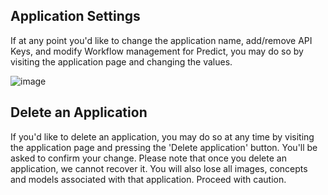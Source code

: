 ## Application Settings

If at any point you'd like to change the application name, add/remove API Keys, and modify Workflow management for Predict, you may do so by visiting the application page and changing the values.

![image](/images/edit-app-new.png)

## Delete an Application

If you'd like to delete an application, you may do so at any time by visiting the application page and pressing the 'Delete application' button. You'll be asked to confirm your change. Please note that once you delete an application, we cannot recover it. You will also lose all images, concepts and models associated with that application. Proceed with caution.
